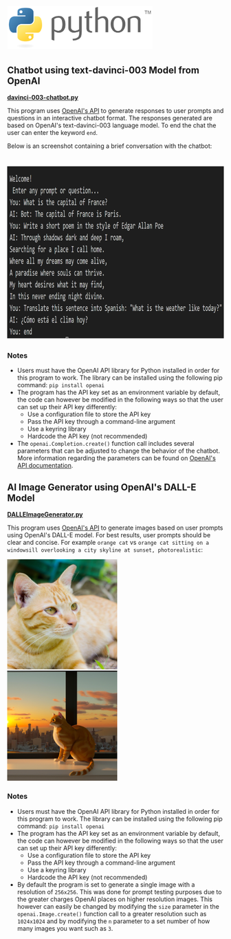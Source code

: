 <h1>
  <img src="https://github.com/joshfarias/Python/raw/main/images/python-logo.png" alt="python logo" height="100">
 </h1>

## Chatbot using text-davinci-003 Model from OpenAI
**[davinci-003-chatbot.py](https://github.com/joshfarias/Python/blob/main/src/davinci-003-chatbot.py)**

This program uses [OpenAI's API](https://openai.com/blog/openai-api) to generate responses to user prompts and questions in an interactive chatbot format. The responses generated are based on OpenAI's text-davinci-003 language model. To end the chat the user can enter the keyword `end`.

Below is an screenshot containing a brief conversation with the chatbot:

<h1>
<img src="https://github.com/joshfarias/Python/blob/main/images/davinci-003-chatbot.png" alt="python logo" height="400">
</h1>

### Notes
- Users must have the OpenAI API library for Python installed in order for this program to work. The library can be installed using the following pip command: `pip install openai`
- The program has the API key set as an environment variable by default, the code can however be modified in the following ways so that the user can set up their API key differently:
  - Use a configuration file to store the API key
  - Pass the API key through a command-line argument
  - Use a keyring library
  - Hardcode the API key (not recommended)
- The `openai.Completion.create()` function call includes several parameters that can be adjusted to change the behavior of the chatbot. More information regarding the parameters can be found on [OpenAI's API documentation](https://platform.openai.com/docs/api-reference/completions/create).


## AI Image Generator using OpenAI's DALL-E Model
**[DALLEImageGenerator.py](https://github.com/joshfarias/Python/blob/main/src/DALLEImageGenerator.py)**

This program uses [OpenAI's API](https://openai.com/blog/openai-api) to generate images based on user prompts using OpenAI's DALL-E model. For best results, user prompts should be clear and concise. For example `orange cat` vs `orange cat sitting on a windowsill overlooking a city skyline at sunset, photorealistic`:

![Orange Cat](https://github.com/joshfarias/Python/blob/main/images/orange-cat.png)          ![Orange Cat Sitting on Windowsill](https://github.com/joshfarias/Python/blob/main/images/better-cat-prompt.png)

### Notes
- Users must have the OpenAI API library for Python installed in order for this program to work. The library can be installed using the following pip command: `pip install openai`
- The program has the API key set as an environment variable by default, the code can however be modified in the following ways so that the user can set up their API key differently:
  - Use a configuration file to store the API key
  - Pass the API key through a command-line argument
  - Use a keyring library
  - Hardcode the API key (not recommended)
- By default the program is set to generate a single image with a resolution of `256x256`. This was done for prompt testing purposes due to the greater charges OpenAI places on higher resolution images. This however can easily be changed by modifying the `size` parameter in the `openai.Image.create()` function call to a greater resolution such as `1024x1024` and by modifying the `n` parameter to a set number of how many images you want such as `3`.

